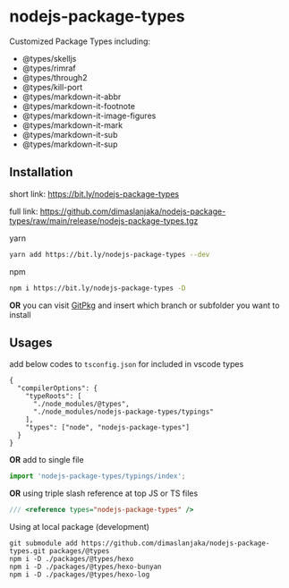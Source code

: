 # nodejs-package-types
Customized Package Types including:
- @types/skelljs
- @types/rimraf
- @types/through2
- @types/kill-port
- @types/markdown-it-abbr
- @types/markdown-it-footnote
- @types/markdown-it-image-figures
- @types/markdown-it-mark
- @types/markdown-it-sub
- @types/markdown-it-sup

## Installation
short link: https://bit.ly/nodejs-package-types

full link: https://github.com/dimaslanjaka/nodejs-package-types/raw/main/release/nodejs-package-types.tgz

yarn
```bash
yarn add https://bit.ly/nodejs-package-types --dev
```
npm
```bash
npm i https://bit.ly/nodejs-package-types -D
```

**OR** you can visit [GitPkg](https://gitpkg.vercel.app/) and insert which branch or subfolder you want to install

## Usages

add below codes to `tsconfig.json` for included in vscode types
```jsonc
{
  "compilerOptions": {
    "typeRoots": [
      "./node_modules/@types",
      "./node_modules/nodejs-package-types/typings"
    ],
    "types": ["node", "nodejs-package-types"]
  }
}
```

**OR** add to single file
```ts
import 'nodejs-package-types/typings/index';
```
**OR** using triple slash reference at top JS or TS files
```ts
/// <reference types="nodejs-package-types" />
```

Using at local package (development)
```shell
git submodule add https://github.com/dimaslanjaka/nodejs-package-types.git packages/@types
npm i -D ./packages/@types/hexo
npm i -D ./packages/@types/hexo-bunyan
npm i -D ./packages/@types/hexo-log
```
